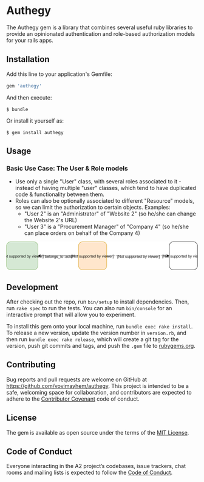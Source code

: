 # Authegy

The Authegy gem is a library that combines several useful ruby libraries to
provide an opinionated authentication and role-based authorization models for
your rails apps.

## Installation

Add this line to your application's Gemfile:

```ruby
gem 'authegy'
```

And then execute:

    $ bundle

Or install it yourself as:

    $ gem install authegy

## Usage

### Basic Use Case: The User & Role models

- Use only a single "User" class, with several roles associated to it - instead
  of having multiple "user" classes, which tend to have duplicated code &
  functionality between them.
- Roles can also be optionally associated to different "Resource" models, so we
  can limit the authorization to certain objects. Examples:
  - "User 2" is an "Administrator" of "Website 2" (so he/she can change the
    Website 2's URL)
  - "User 3" is a "Procurement Manager" of "Company 4" (so he/she can place
    orders on behalf of the Company 4)

![Base Use Case](docs/use-cases/base-use-case.svg)




## Development

After checking out the repo, run `bin/setup` to install dependencies. Then, run
`rake spec` to run the tests. You can also run `bin/console` for an interactive
prompt that will allow you to experiment.

To install this gem onto your local machine, run `bundle exec rake install`. To
release a new version, update the version number in `version.rb`, and then run
`bundle exec rake release`, which will create a git tag for the version, push
git commits and tags, and push the `.gem` file to
[rubygems.org](https://rubygems.org).

## Contributing

Bug reports and pull requests are welcome on GitHub at
https://github.com/vovimayhem/authegy. This project is intended to be a safe,
welcoming space for collaboration, and contributors are expected to adhere to
the [Contributor Covenant](http://contributor-covenant.org) code of conduct.

## License

The gem is available as open source under the terms of the
[MIT License](https://opensource.org/licenses/MIT).

## Code of Conduct

Everyone interacting in the A2 project’s codebases, issue trackers, chat rooms
and mailing lists is expected to follow the
[Code of Conduct](https://github.com/vovimayhem/authegy/blob/master/CODE_OF_CONDUCT.md).
